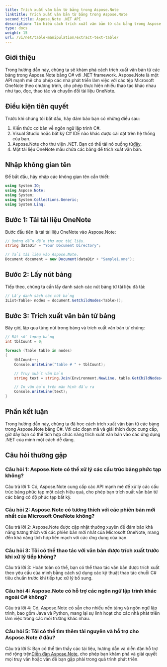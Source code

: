 ```yaml
---
title: Trích xuất văn bản từ bảng trong Aspose.Note
linktitle: Trích xuất văn bản từ bảng trong Aspose.Note
second_title: Aspose.Note .NET API
description: Tìm hiểu cách trích xuất văn bản từ các bảng trong Aspose.Note bằng C# với .NET framework. Hướng dẫn từng bước với đoạn mã và giải thích.
type: docs
weight: 15
url: /vi/net/table-manipulation/extract-text-table/
---
```

## Giới thiệu

Trong hướng dẫn này, chúng ta sẽ khám phá cách trích xuất văn bản từ các bảng trong Aspose.Note bằng C# với .NET framework. Aspose.Note là một API mạnh mẽ cho phép các nhà phát triển làm việc với các tệp Microsoft OneNote theo chương trình, cho phép thực hiện nhiều thao tác khác nhau như tạo, đọc, thao tác và chuyển đổi tài liệu OneNote.

## Điều kiện tiên quyết

Trước khi chúng tôi bắt đầu, hãy đảm bảo bạn có những điều sau:

1. Kiến thức cơ bản về ngôn ngữ lập trình C#.
2. Visual Studio hoặc bất kỳ C# IDE nào khác được cài đặt trên hệ thống của bạn.
3.  Aspose.Note cho thư viện .NET. Bạn có thể tải nó xuống từ[đây](https://releases.aspose.com/note/net/).
4. Một tài liệu OneNote mẫu chứa các bảng để trích xuất văn bản.

## Nhập không gian tên

Để bắt đầu, hãy nhập các không gian tên cần thiết:

```csharp
using System.IO;
using Aspose.Note;
using System;
using System.Collections.Generic;
using System.Linq;
```

## Bước 1: Tải tài liệu OneNote

Bước đầu tiên là tải tài liệu OneNote vào Aspose.Note:

```csharp
// Đường dẫn đến thư mục tài liệu.
string dataDir = "Your Document Directory";

// Tải tài liệu vào Aspose.Note.
Document document = new Document(dataDir + "Sample1.one");
```

## Bước 2: Lấy nút bảng

Tiếp theo, chúng ta cần lấy danh sách các nút bảng từ tài liệu đã tải:

```csharp
// Lấy danh sách các nút bảng
IList<Table> nodes = document.GetChildNodes<Table>();
```

## Bước 3: Trích xuất văn bản từ bảng

Bây giờ, lặp qua từng nút trong bảng và trích xuất văn bản từ chúng:

```csharp
// Đặt số lượng bảng
int tblCount = 0;

foreach (Table table in nodes)
{
    tblCount++;
    Console.WriteLine("table # " + tblCount);

    // Truy xuất văn bản
    string text = string.Join(Environment.NewLine, table.GetChildNodes<RichText>().Select(e => e.Text)) + Environment.NewLine;

    // In văn bản trên màn hình đầu ra
    Console.WriteLine(text);
}
```

## Phần kết luận

Trong hướng dẫn này, chúng ta đã học cách trích xuất văn bản từ các bảng trong Aspose.Note bằng C#. Với các đoạn mã và giải thích được cung cấp, giờ đây bạn có thể tích hợp chức năng trích xuất văn bản vào các ứng dụng .NET của mình một cách dễ dàng.

## Câu hỏi thường gặp

### Câu hỏi 1: Aspose.Note có thể xử lý các cấu trúc bảng phức tạp không?

Câu trả lời 1: Có, Aspose.Note cung cấp các API mạnh mẽ để xử lý các cấu trúc bảng phức tạp một cách hiệu quả, cho phép bạn trích xuất văn bản từ các bảng có độ phức tạp bất kỳ.

### Câu hỏi 2: Aspose.Note có tương thích với các phiên bản mới nhất của Microsoft OneNote không?

Câu trả lời 2: Aspose.Note được cập nhật thường xuyên để đảm bảo khả năng tương thích với các phiên bản mới nhất của Microsoft OneNote, mang đến khả năng tích hợp liền mạch với các ứng dụng của bạn.

### Câu hỏi 3: Tôi có thể thao tác với văn bản được trích xuất trước khi xử lý tiếp không?

Câu trả lời 3: Hoàn toàn có thể, bạn có thể thao tác văn bản được trích xuất theo yêu cầu của mình bằng cách sử dụng các kỹ thuật thao tác chuỗi C# tiêu chuẩn trước khi tiếp tục xử lý bổ sung.

### Câu hỏi 4: Aspose.Note có hỗ trợ các ngôn ngữ lập trình khác ngoài C# không?

Câu trả lời 4: Có, Aspose.Note có sẵn cho nhiều nền tảng và ngôn ngữ lập trình, bao gồm Java và Python, mang lại sự linh hoạt cho các nhà phát triển làm việc trong các môi trường khác nhau.

### Câu hỏi 5: Tôi có thể tìm thêm tài nguyên và hỗ trợ cho Aspose.Note ở đâu?

 Câu trả lời 5: Bạn có thể tìm thấy các tài liệu, hướng dẫn và diễn đàn hỗ trợ mở rộng trên[Diễn đàn Aspose.Note](https://forum.aspose.com/c/note/28), cho phép bạn khám phá và giải quyết mọi truy vấn hoặc vấn đề bạn gặp phải trong quá trình phát triển.